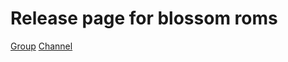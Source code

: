 # Release page for blossom roms

[Group](https://t.me/Blossom_Support)
[Channel](https://t.me/Blossom_Roms)

